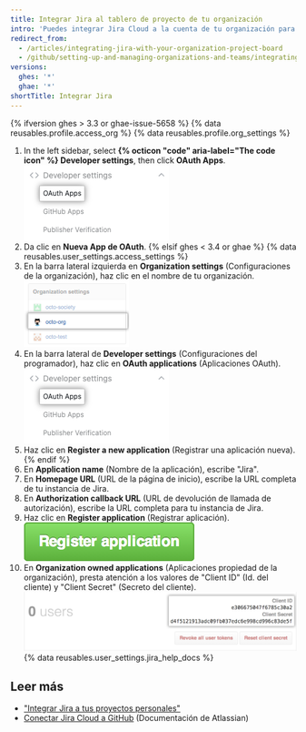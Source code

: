 ```yaml
---
title: Integrar Jira al tablero de proyecto de tu organización
intro: 'Puedes integrar Jira Cloud a la cuenta de tu organización para escanear confirmaciones y solicitudes de extracción, creando los metadatos e hipervínculos correspondientes en cualquier propuesta de Jira mencionada.'
redirect_from:
  - /articles/integrating-jira-with-your-organization-project-board
  - /github/setting-up-and-managing-organizations-and-teams/integrating-jira-with-your-organization-project-board
versions:
  ghes: '*'
  ghae: '*'
shortTitle: Integrar Jira
---
```


{% ifversion ghes > 3.3 or ghae-issue-5658 %}
{% data reusables.profile.access_org %}
{% data reusables.profile.org_settings %}
1. In the left sidebar, select **{% octicon "code" aria-label="The code icon" %} Developer settings**, then click **OAuth Apps**. ![Pestaña de aplicaciones OAuth de la barra lateral izquierda](/assets/images/help/organizations/org-oauth-applications-ghe.png)
1. Da clic en **Nueva App de OAuth**.
{% elsif ghes < 3.4 or ghae %}
{% data reusables.user_settings.access_settings %}
1. En la barra lateral izquierda en **Organization settings** (Configuraciones de la organización), haz clic en el nombre de tu organización. ![Barra lateral Organization name (Nombre de la organización)](/assets/images/help/settings/organization-settings-from-sidebar.png)
1. En la barra lateral de **Developer settings** (Configuraciones del programador), haz clic en **OAuth applications** (Aplicaciones OAuth). ![Pestaña de aplicaciones OAuth de la barra lateral izquierda](/assets/images/help/organizations/org-oauth-applications-ghe.png)
1. Haz clic en **Register a new application** (Registrar una aplicación nueva).
{% endif %}
1. En **Application name** (Nombre de la aplicación), escribe "Jira".
2. En **Homepage URL** (URL de la página de inicio), escribe la URL completa de tu instancia de Jira.
3. En **Authorization callback URL** (URL de devolución de llamada de autorización), escribe la URL completa para tu instancia de Jira.
4. Haz clic en **Register application** (Registrar aplicación). ![Botón Register application (Registrar aplicación)](/assets/images/help/oauth/register-application-button.png)
9. En **Organization owned applications** (Aplicaciones propiedad de la organización), presta atención a los valores de "Client ID" (Id. del cliente) y "Client Secret" (Secreto del cliente). ![Id. del cliente y secreto del cliente](/assets/images/help/oauth/client-id-and-secret.png)
{% data reusables.user_settings.jira_help_docs %}

## Leer más

- ["Integrar Jira a tus proyectos personales"](/articles/integrating-jira-with-your-personal-projects)
- <a href="https://confluence.atlassian.com/adminjiracloud/connect-jira-cloud-to-github-814188429.html" data-proofer-ignore>Conectar Jira Cloud a GitHub</a> (Documentación de Atlassian)
